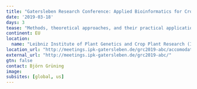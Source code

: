 ```yaml
---
title: "Gatersleben Research Conference: Applied Bioinformatics for Crops"
date: '2019-03-18'
days: 3
tease: "Methods, theoretical approaches, and their practical applications."
continent: EU
location:
  name: "Leibniz Institute of Plant Genetics and Crop Plant Research (IPK), Gatersleben, Germany"
location_url: "http://meetings.ipk-gatersleben.de/grc2019-abc/accomodation/"
external_url: "http://meetings.ipk-gatersleben.de/grc2019-abc/"
gtn: false
contact: Björn Grüning
image: 
subsites: [global, us]
---
```

